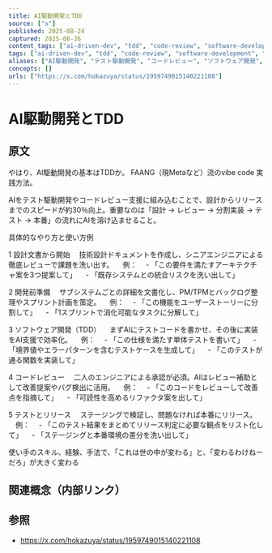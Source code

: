 ```yaml
---
title: AI駆動開発とTDD
source: ["x"]
published: 2025-08-24
captured: 2025-08-26
content_tags: ["ai-driven-dev", "tdd", "code-review", "software-development", "agile"]
tags: ["ai-driven-dev", "tdd", "code-review", "software-development", "agile"]
aliases: ["AI駆動開発", "テスト駆動開発", "コードレビュー", "ソフトウェア開発", "アジャイル"]
concepts: []
urls: ["https://x.com/hokazuya/status/1959749015140221108"]
---
```


# AI駆動開発とTDD
## 原文
やはり、AI駆動開発の基本はTDDか。
FAANG（現Metaなど）流のvibe code 実践方法。

AIをテスト駆動開発やコードレビュー支援に組み込むことで、設計からリリースまでのスピードが約30％向上。重要なのは「設計 → レビュー → 分割実装 → テスト → 本番」の流れにAIを溶け込ませること。

具体的なやり方と使い方例

1 設計文書から開始
　技術設計ドキュメントを作成し、シニアエンジニアによる徹底レビューで課題を洗い出す。
　例：
　- 「この要件を満たすアーキテクチャ案を3つ提案して」
　- 「既存システムとの統合リスクを洗い出して」

2 開発前準備
　サブシステムごとの詳細を文書化し、PM/TPMとバックログ整理やスプリント計画を策定。
　例：
　- 「この機能をユーザーストーリーに分割して」
　- 「1スプリントで消化可能なタスクに分解して」

3 ソフトウェア開発（TDD）
　まずAIにテストコードを書かせ、その後に実装をAI支援で効率化。
　例：
　- 「この仕様を満たす単体テストを書いて」
　- 「境界値やエラーパターンを含むテストケースを生成して」
　- 「このテストが通る関数を実装して」

4 コードレビュー
　二人のエンジニアによる承認が必須。AIはレビュー補助として改善提案やバグ検出に活用。
　例：
　- 「このコードをレビューして改善点を指摘して」
　- 「可読性を高めるリファクタ案を出して」

5 テストとリリース
　ステージングで検証し、問題なければ本番にリリース。
　例：
　- 「このテスト結果をまとめてリリース判定に必要な観点をリスト化して」
　- 「ステージングと本番環境の差分を洗い出して」

使い手のスキル、経験、手法で、「これは世の中が変わる」と、「変わるわけねーだろ」が大きく変わる

## 関連概念（内部リンク）

## 参照
- https://x.com/hokazuya/status/1959749015140221108
